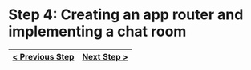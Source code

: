 # Step 4: Creating an app router and implementing a chat room

[//]: # (head-end)




[//]: # (foot-start)

[{]: <helper> (navStep)

| [< Previous Step](https://github.com/Urigo/WhatsApp-Clone-Server/tree/master@0.2.0/.tortilla/manuals/views/step3.md) | [Next Step >](https://github.com/Urigo/WhatsApp-Clone-Server/tree/master@0.2.0/.tortilla/manuals/views/step5.md) |
|:--------------------------------|--------------------------------:|

[}]: #
